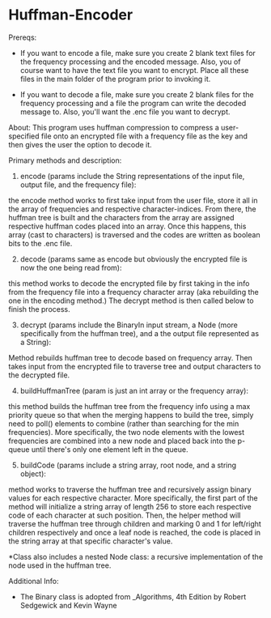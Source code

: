 # Huffman-Encoder

Prereqs:
- If you want to encode a file, make sure you create 2 blank text files for the frequency processing and the encoded message. Also, you of course want to have the text file you want to encrypt. Place all these files in the main folder of the program prior to invoking it.
 
- If you want to decode a file, make sure you create 2 blank files for the frequency processing and a file the program can write the decoded message to. Also, you'll want the .enc file you want to decrypt.

About:
This program uses huffman compression to compress a user-specified file onto an encrypted file with a frequency file as the key and then gives the user the option to decode it.

Primary methods and description:

1. encode (params include the String representations of the input file, output file, and the frequency file): 

the encode method works to first take input from the user file, store it all in the array of frequencies and respective character-indices. From there, the huffman tree is built and the characters from the array are assigned respective huffman codes placed into an array. Once this happens, this array (cast to characters) is traversed and the codes are written as boolean bits to the .enc file.

2. decode (params same as encode but obviously the encrypted file is now the one being read from):

this method works to decode the encrypted file by first taking in the info from the frequency file into a frequency character array (aka rebuilding the one in the encoding method.) The decrypt method is then called below to finish the process.

3. decrypt (params include the BinaryIn input stream, a Node (more specifically from the huffman tree), and a the output file represented as a String):

Method rebuilds huffman tree to decode based on frequency array. Then takes input from 
the encrypted file to traverse tree and output characters to the decrypted file.

4. buildHuffmanTree (param is just an int array or the frequency array):

this method builds the huffman tree from the frequency info using a max priority queue so that when the merging happens to build the tree, simply need to poll() elements to combine (rather than searching for the min frequencies). More specifically, the two node elements with the lowest frequencies are combined into a new node and placed back into the p-queue until there's only one element left in the queue.

5. buildCode (params include a string array, root node, and a string object):

method works to traverse the huffman tree and recursively assign binary values for each respective character. More specifically, the first part of the method will initialize a string array of length 256 to store each respective code of each character at such position. Then, the helper method will traverse the huffman tree through children and marking 0 and 1 for left/right children respectively and once a leaf node is reached, the code is placed in the string array at that specific character's value. 

*Class also includes a nested Node class: a recursive implementation of the node used in the huffman tree.

Additional Info:
- The Binary class is adopted from _Algorithms, 4th Edition by Robert Sedgewick and Kevin Wayne


